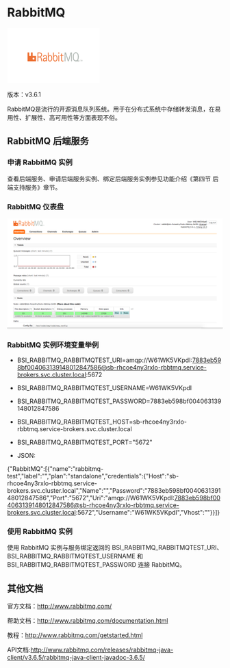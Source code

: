 # RabbitMQ

![](img/RabbitMQ.png)

版本：v3.6.1

RabbitMQ是流行的开源消息队列系统。用于在分布式系统中存储转发消息，在易用性、扩展性、高可用性等方面表现不俗。

## RabbitMQ 后端服务

### 申请 RabbitMQ 实例

查看后端服务、申请后端服务实例、绑定后端服务实例参见功能介绍《第四节 后端支持服务》章节。

### RabbitMQ 仪表盘

![](img/RabbitMQ_Dashboard.png)


### RabbitMQ 实例环境变量举例

- BSI_RABBITMQ_RABBITMQTEST_URI=amqp://W61WK5VKpdI:7883eb598bf004063139148012847586@sb-rhcoe4ny3rxlo-rbbtmq.service-brokers.svc.cluster.local:5672
- BSI_RABBITMQ_RABBITMQTEST_USERNAME=W61WK5VKpdI
- BSI_RABBITMQ_RABBITMQTEST_PASSWORD=7883eb598bf004063139148012847586
- BSI_RABBITMQ_RABBITMQTEST_HOST=sb-rhcoe4ny3rxlo-rbbtmq.service-brokers.svc.cluster.local
- BSI_RABBITMQ_RABBITMQTEST_PORT="5672"

- JSON:

{"RabbitMQ":[{"name":"rabbitmq-test","label":"","plan":"standalone","credentials":{"Host":"sb-rhcoe4ny3rxlo-rbbtmq.service-brokers.svc.cluster.local","Name":"","Password":"7883eb598bf004063139148012847586","Port":"5672","Uri":"amqp://W61WK5VKpdI:7883eb598bf004063139148012847586@sb-rhcoe4ny3rxlo-rbbtmq.service-brokers.svc.cluster.local:5672","Username":"W61WK5VKpdI","Vhost":""}}]}

### 使用 RabbitMQ 实例

使用 RabbitMQ 实例与服务绑定返回的 BSI_RABBITMQ_RABBITMQTEST_URI、BSI_RABBITMQ_RABBITMQTEST_USERNAME 和 BSI_RABBITMQ_RABBITMQTEST_PASSWORD 连接 RabbitMQ。

## 其他文档

官方文档：http://www.rabbitmq.com/

帮助文档：http://www.rabbitmq.com/documentation.html

教程：http://www.rabbitmq.com/getstarted.html

API文档:http://www.rabbitmq.com/releases/rabbitmq-java-client/v3.6.5/rabbitmq-java-client-javadoc-3.6.5/

